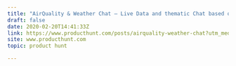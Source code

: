 ```yaml
---
title: "AirQuality & Weather Chat — Live Data and thematic Chat based on the nearest station."
draft: false
date: 2020-02-20T14:41:33Z
link: https://www.producthunt.com/posts/airquality-weather-chat?utm_medium=RSS&utm_source=hune
site: www.producthunt.com
topic: product hunt  

---
```

